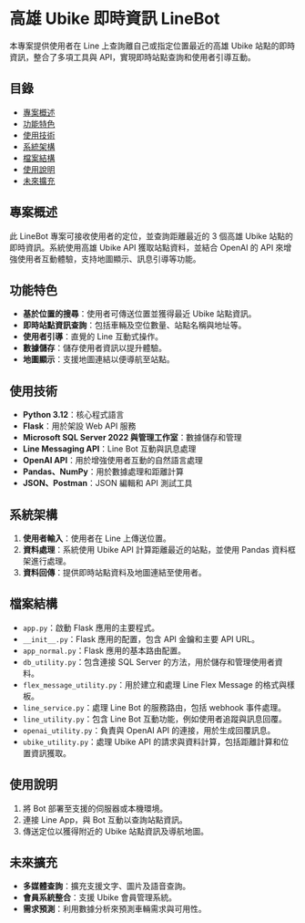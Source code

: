 
# 高雄 Ubike 即時資訊 LineBot

本專案提供使用者在 Line 上查詢離自己或指定位置最近的高雄 Ubike 站點的即時資訊，整合了多項工具與 API，實現即時站點查詢和使用者引導互動。

## 目錄
- [專案概述](#專案概述)
- [功能特色](#功能特色)
- [使用技術](#使用技術)
- [系統架構](#系統架構)
- [檔案結構](#檔案結構)
- [使用說明](#使用說明)
- [未來擴充](#未來擴充)

## 專案概述
此 LineBot 專案可接收使用者的定位，並查詢距離最近的 3 個高雄 Ubike 站點的即時資訊。系統使用高雄 Ubike API 獲取站點資料，並結合 OpenAI 的 API 來增強使用者互動體驗，支持地圖顯示、訊息引導等功能。

## 功能特色
- **基於位置的搜尋**：使用者可傳送位置並獲得最近 Ubike 站點資訊。
- **即時站點資訊查詢**：包括車輛及空位數量、站點名稱與地址等。
- **使用者引導**：直覺的 Line 互動式操作。
- **數據儲存**：儲存使用者資訊以提升體驗。
- **地圖顯示**：支援地圖連結以便導航至站點。

## 使用技術
- **Python 3.12**：核心程式語言
- **Flask**：用於架設 Web API 服務
- **Microsoft SQL Server 2022 與管理工作室**：數據儲存和管理
- **Line Messaging API**：Line Bot 互動與訊息處理
- **OpenAI API**：用於增強使用者互動的自然語言處理
- **Pandas、NumPy**：用於數據處理和距離計算
- **JSON、Postman**：JSON 編輯和 API 測試工具

## 系統架構
1. **使用者輸入**：使用者在 Line 上傳送位置。
2. **資料處理**：系統使用 Ubike API 計算距離最近的站點，並使用 Pandas 資料框架進行處理。
3. **資料回傳**：提供即時站點資料及地圖連結至使用者。

## 檔案結構
- `app.py`：啟動 Flask 應用的主要程式。
- `__init__.py`：Flask 應用的配置，包含 API 金鑰和主要 API URL。
- `app_normal.py`：Flask 應用的基本路由配置。
- `db_utility.py`：包含連接 SQL Server 的方法，用於儲存和管理使用者資料。
- `flex_message_utility.py`：用於建立和處理 Line Flex Message 的格式與樣板。
- `line_service.py`：處理 Line Bot 的服務路由，包括 webhook 事件處理。
- `line_utility.py`：包含 Line Bot 互動功能，例如使用者追蹤與訊息回覆。
- `openai_utility.py`：負責與 OpenAI API 的連接，用於生成回覆訊息。
- `ubike_utility.py`：處理 Ubike API 的請求與資料計算，包括距離計算和位置資訊獲取。

## 使用說明
1. 將 Bot 部署至支援的伺服器或本機環境。
2. 連接 Line App，與 Bot 互動以查詢站點資訊。
3. 傳送定位以獲得附近的 Ubike 站點資訊及導航地圖。

## 未來擴充
- **多媒體查詢**：擴充支援文字、圖片及語音查詢。
- **會員系統整合**：支援 Ubike 會員管理系統。
- **需求預測**：利用數據分析來預測車輛需求與可用性。

